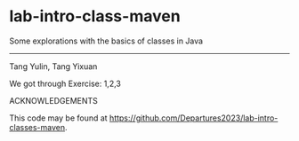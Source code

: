 # lab-intro-class-maven

Some explorations with the basics of classes in Java

---

Tang Yulin, Tang Yixuan

We got through Exercise: 1,2,3

ACKNOWLEDGEMENTS

This code may be found at <https://github.com/Departures2023/lab-intro-classes-maven>.
